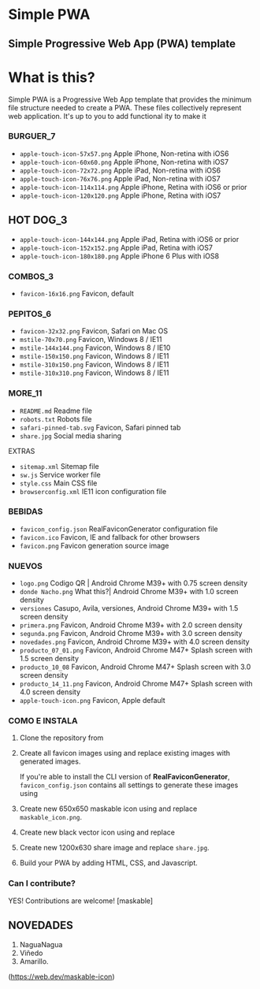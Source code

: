 # Simple PWA
## Simple Progressive Web App (PWA) template

# What is this?
Simple PWA is a Progressive Web App template 
that provides the minimum file structure needed 
to create a PWA. These files collectively represent
web application. It's up to you to add functional
ity to make it



### BURGUER_7
- `apple-touch-icon-57x57.png` Apple iPhone, Non-retina with iOS6 
- `apple-touch-icon-60x60.png` Apple iPhone, Non-retina with iOS7
- `apple-touch-icon-72x72.png` Apple iPad, Non-retina with iOS6 
- `apple-touch-icon-76x76.png` Apple iPad, Non-retina with iOS7
- `apple-touch-icon-114x114.png` Apple iPhone, Retina with iOS6 or prior
- `apple-touch-icon-120x120.png` Apple iPhone, Retina with iOS7


## HOT DOG_3
- `apple-touch-icon-144x144.png` Apple iPad, Retina with iOS6 or prior
- `apple-touch-icon-152x152.png` Apple iPad, Retina with iOS7
- `apple-touch-icon-180x180.png` Apple iPhone 6 Plus with iOS8




### COMBOS_3
- `favicon-16x16.png` Favicon, default

### PEPITOS_6
- `favicon-32x32.png` Favicon, Safari on Mac OS
- `mstile-70x70.png` Favicon, Windows 8 / IE11
- `mstile-144x144.png` Favicon, Windows 8 / IE10
- `mstile-150x150.png` Favicon, Windows 8 / IE11
- `mstile-310x150.png` Favicon, Windows 8 / IE11
- `mstile-310x310.png` Favicon, Windows 8 / IE11

### MORE_11
- `README.md` Readme file
- `robots.txt` Robots file
- `safari-pinned-tab.svg` Favicon, Safari pinned tab
- `share.jpg` Social media sharing

EXTRAS
- `sitemap.xml` Sitemap file
- `sw.js` Service worker file
- `style.css` Main CSS file
- `browserconfig.xml` IE11 icon configuration file

### BEBIDAS 
- `favicon_config.json` RealFaviconGenerator configuration file
- `favicon.ico` Favicon, IE and fallback for other browsers
- `favicon.png` Favicon generation source image

### NUEVOS
- `logo.png` Codigo QR | Android Chrome M39+ with 0.75 screen density
- `donde Nacho.png` What this?| Android Chrome M39+ with 1.0 screen density
- `versiones` Casupo, Avila, versiones, Android Chrome M39+ with 1.5 screen density
- `primera.png` Favicon, Android Chrome M39+ with 2.0 screen density
- `segunda.png` Favicon, Android Chrome M39+ with 3.0 screen density
- `novedades.png` Favicon, Android Chrome M39+ with 4.0 screen density
- `producto_07_01.png` Favicon, Android Chrome M47+ Splash screen with 1.5 screen density
- `producto_10_08` Favicon, Android Chrome M47+ Splash screen with 3.0 screen density
- `producto_14_11.png` Favicon, Android Chrome M47+ Splash screen with 4.0 screen density
- `apple-touch-icon.png` Favicon, Apple default


### COMO E INSTALA

1. Clone the repository from 
2. Create all favicon images using  and replace existing images with generated images.

	If you're able to install the CLI version of **RealFaviconGenerator**, 
	`favicon_config.json` contains all settings to generate these images using 

3. Create new 650x650 maskable icon using  and replace `maskable_icon.png`.
4. Create new black vector icon using  and replace 
5. Create new 1200x630 share image and replace `share.jpg`.
6. Build your PWA by adding HTML, CSS, and Javascript.

### Can I contribute?

YES! Contributions are welcome!
[maskable]

## NOVEDADES

1. NaguaNagua
2. Viñedo
3. Amarillo.








(https://web.dev/maskable-icon)